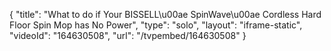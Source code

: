 {
    "title": "What to do if Your BISSELL\u00ae SpinWave\u00ae Cordless Hard Floor Spin Mop has No Power",
    "type": "solo",
    "layout": "iframe-static",
    "videoId": "164630508",
    "url": "\/tvpembed\/164630508"
}